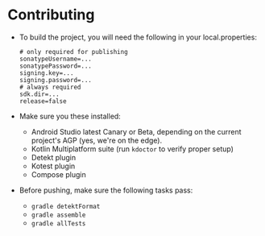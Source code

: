 # Contributing

* To build the project, you will need the following in your local.properties:
    ```properties
    # only required for publishing
    sonatypeUsername=...
    sonatypePassword=...
    signing.key=...
    signing.password=...
    # always required
    sdk.dir=...
    release=false
    ```
* Make sure you these installed:
    * Android Studio latest Canary or Beta, depending on the current project's AGP (yes, we're on the edge).
    * Kotlin Multiplatform suite (run `kdoctor` to verify proper setup)
    * Detekt plugin
    * Kotest plugin
    * Compose plugin

* Before pushing, make sure the following tasks pass:
    * `gradle detektFormat`
    * `gradle assemble`
    * `gradle allTests`
